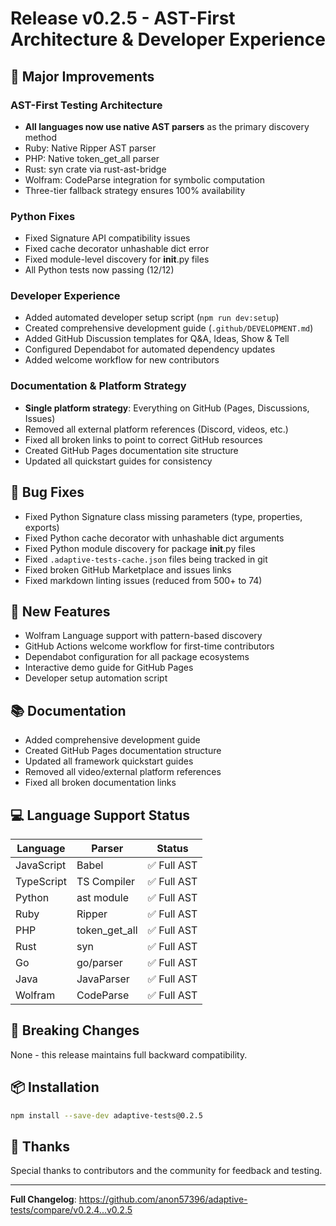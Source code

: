 # Release v0.2.5 - AST-First Architecture & Developer Experience

## 🎯 Major Improvements

### AST-First Testing Architecture
- **All languages now use native AST parsers** as the primary discovery method
- Ruby: Native Ripper AST parser
- PHP: Native token_get_all parser
- Rust: syn crate via rust-ast-bridge
- Wolfram: CodeParse integration for symbolic computation
- Three-tier fallback strategy ensures 100% availability

### Python Fixes
- Fixed Signature API compatibility issues
- Fixed cache decorator unhashable dict error
- Fixed module-level discovery for __init__.py files
- All Python tests now passing (12/12)

### Developer Experience
- Added automated developer setup script (`npm run dev:setup`)
- Created comprehensive development guide (`.github/DEVELOPMENT.md`)
- Added GitHub Discussion templates for Q&A, Ideas, Show & Tell
- Configured Dependabot for automated dependency updates
- Added welcome workflow for new contributors

### Documentation & Platform Strategy
- **Single platform strategy**: Everything on GitHub (Pages, Discussions, Issues)
- Removed all external platform references (Discord, videos, etc.)
- Fixed all broken links to point to correct GitHub resources
- Created GitHub Pages documentation site structure
- Updated all quickstart guides for consistency

## 🐛 Bug Fixes

- Fixed Python Signature class missing parameters (type, properties, exports)
- Fixed Python cache decorator with unhashable dict arguments
- Fixed Python module discovery for package __init__.py files
- Fixed `.adaptive-tests-cache.json` files being tracked in git
- Fixed broken GitHub Marketplace and issues links
- Fixed markdown linting issues (reduced from 500+ to 74)

## 🚀 New Features

- Wolfram Language support with pattern-based discovery
- GitHub Actions welcome workflow for first-time contributors
- Dependabot configuration for all package ecosystems
- Interactive demo guide for GitHub Pages
- Developer setup automation script

## 📚 Documentation

- Added comprehensive development guide
- Created GitHub Pages documentation structure
- Updated all framework quickstart guides
- Removed all video/external platform references
- Fixed all broken documentation links

## 💻 Language Support Status

| Language | Parser | Status |
|----------|---------|---------|
| JavaScript | Babel | ✅ Full AST |
| TypeScript | TS Compiler | ✅ Full AST |
| Python | ast module | ✅ Full AST |
| Ruby | Ripper | ✅ Full AST |
| PHP | token_get_all | ✅ Full AST |
| Rust | syn | ✅ Full AST |
| Go | go/parser | ✅ Full AST |
| Java | JavaParser | ✅ Full AST |
| Wolfram | CodeParse | ✅ Full AST |

## 🔄 Breaking Changes

None - this release maintains full backward compatibility.

## 📦 Installation

```bash
npm install --save-dev adaptive-tests@0.2.5
```

## 🙏 Thanks

Special thanks to contributors and the community for feedback and testing.

---

**Full Changelog**: https://github.com/anon57396/adaptive-tests/compare/v0.2.4...v0.2.5
